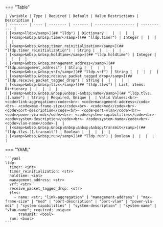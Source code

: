<!--
  ~ Copyright (c) 2025 Arista Networks, Inc.
  ~ Use of this source code is governed by the Apache License 2.0
  ~ that can be found in the LICENSE file.
  -->
=== "Table"

    | Variable | Type | Required | Default | Value Restrictions | Description |
    | -------- | ---- | -------- | ------- | ------------------ | ----------- |
    | [<samp>lldp</samp>](## "lldp") | Dictionary |  |  |  |  |
    | [<samp>&nbsp;&nbsp;timer</samp>](## "lldp.timer") | Integer |  |  |  |  |
    | [<samp>&nbsp;&nbsp;timer_reinitialization</samp>](## "lldp.timer_reinitialization") | String |  |  |  |  |
    | [<samp>&nbsp;&nbsp;holdtime</samp>](## "lldp.holdtime") | Integer |  |  |  |  |
    | [<samp>&nbsp;&nbsp;management_address</samp>](## "lldp.management_address") | String |  |  |  |  |
    | [<samp>&nbsp;&nbsp;vrf</samp>](## "lldp.vrf") | String |  |  |  |  |
    | [<samp>&nbsp;&nbsp;receive_packet_tagged_drop</samp>](## "lldp.receive_packet_tagged_drop") | String |  |  |  |  |
    | [<samp>&nbsp;&nbsp;tlvs</samp>](## "lldp.tlvs") | List, items: Dictionary |  |  |  |  |
    | [<samp>&nbsp;&nbsp;&nbsp;&nbsp;-&nbsp;name</samp>](## "lldp.tlvs.[].name") | String | Required, Unique |  | Valid Values:<br>- <code>link-aggregation</code><br>- <code>management-address</code><br>- <code>max-frame-size</code><br>- <code>med</code><br>- <code>port-description</code><br>- <code>port-vlan</code><br>- <code>power-via-mdi</code><br>- <code>system-capabilities</code><br>- <code>system-description</code><br>- <code>system-name</code><br>- <code>vlan-name</code> |  |
    | [<samp>&nbsp;&nbsp;&nbsp;&nbsp;&nbsp;&nbsp;transmit</samp>](## "lldp.tlvs.[].transmit") | Boolean |  |  |  |  |
    | [<samp>&nbsp;&nbsp;run</samp>](## "lldp.run") | Boolean |  |  |  |  |

=== "YAML"

    ```yaml
    lldp:
      timer: <int>
      timer_reinitialization: <str>
      holdtime: <int>
      management_address: <str>
      vrf: <str>
      receive_packet_tagged_drop: <str>
      tlvs:
        - name: <str; "link-aggregation" | "management-address" | "max-frame-size" | "med" | "port-description" | "port-vlan" | "power-via-mdi" | "system-capabilities" | "system-description" | "system-name" | "vlan-name"; required; unique>
          transmit: <bool>
      run: <bool>
    ```
